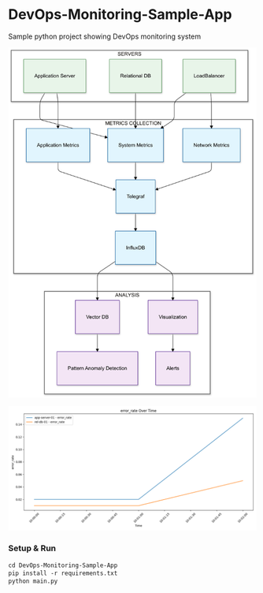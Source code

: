 # DevOps-Monitoring-Sample-App
Sample python project showing DevOps monitoring system

![Application Error Rate](https://raw.githubusercontent.com/InfluxCommunity/DevOps-Monitoring-Sample-App/main/visualizations/Untitled%20diagram-2024-12-30-073927.png)

![Application Error Rate](https://raw.githubusercontent.com/InfluxCommunity/DevOps-Monitoring-Sample-App/main/visualizations/application_error_rate.png)


### Setup & Run

```
cd DevOps-Monitoring-Sample-App
pip install -r requirements.txt
python main.py
```


